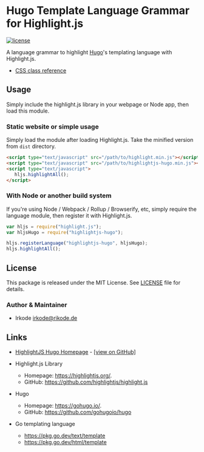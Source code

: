# Hugo Template Language Grammar for Highlight.js

[![license](https://badgen.net/badge/license/MIT/blue)](LICENSE)

A language grammar to highlight [Hugo](https://gohugo.io)'s templating language with Highlight.js.

- [CSS class reference](css-class-reference.md)

## Usage

Simply include the highlight.js library in your webpage or Node app, then load this module.

### Static website or simple usage

Simply load the module after loading Highlight.js. Take the minified version from `dist` directory.

```html
<script type="text/javascript" src="/path/to/highlight.min.js"></script>
<script type="text/javascript" src="/path/to/highlightjs-hugo.min.js"></script>
<script type="text/javascript">
   hljs.highlightAll();
</script>
```

<!-- TODO: publish to a CDN later

### Using directly from the UNPKG CDN

```html
<script
   type="text/javascript"
   src="https://unpkg.com/highlightjs-hugo@0.1.0/dist/highlightjs-hugo.min.js"
></script>
```

-  More info: <https://unpkg.com>
-->

### With Node or another build system

If you're using Node / Webpack / Rollup / Browserify, etc, simply require the language module, then register it with
Highlight.js.

```javascript
var hljs = require("highlight.js");
var hljsHugo = require("highlightjs-hugo");

hljs.registerLanguage("highlightjs-hugo", hljsHugo);
hljs.highlightAll();
```

## License

This package is released under the MIT License. See [LICENSE](LICENSE) file for details.

### Author & Maintainer

- Irkode <irkode@rikode.de>

## Links

- [HighlightJS Hugo Homepage](https://irkode.github.com/highlightjs-hugo) -
  [[view on GitHub]](https://github.com/irkode/highlightjs-hugo)

- Highlight.js Library

   - Homepage: <https://highlightjs.org/>.
   - GitHub: <https://github.com/highlightjs/highlight.js>

- Hugo

   - Homepage: <https://gohugo.io/>.
   - GitHub: <https://github.com/gohugoio/hugo>

- Go templating language
   - https://pkg.go.dev/text/template
   - https://pkg.go.dev/html/template
